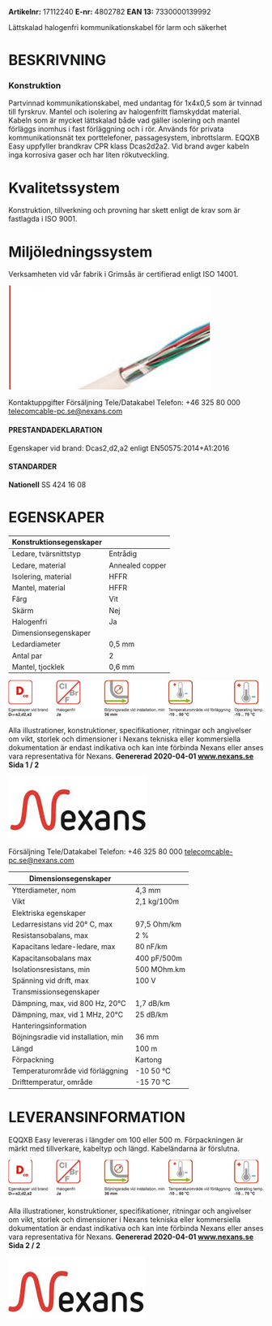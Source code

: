 **Artikelnr:** 17112240 **E-nr:** 4802782 **EAN 13:** 7330000139992

Lättskalad halogenfri kommunikationskabel för larm och säkerhet

# **BESKRIVNING**

### **Konstruktion**

Partvinnad kommunikationskabel, med undantag för 1x4x0,5 som är tvinnad till fyrskruv. Mantel och isolering av halogenfritt flamskyddat material. Kabeln som är mycket lättskalad både vad gäller isolering och mantel förläggs inomhus i fast förläggning och i rör. Används för privata kommunikationsnät tex porttelefoner, passagesystem, inbrottslarm. EQQXB Easy uppfyller brandkrav CPR klass Dcas2d2a2. Vid brand avger kabeln inga korrosiva gaser och har liten rökutveckling.

# **Kvalitetssystem**

Konstruktion, tillverkning och provning har skett enligt de krav som är fastlagda i ISO 9001.

# **Miljöledningssystem**

Verksamheten vid vår fabrik i Grimsås är certifierad enligt ISO 14001.

![](_page_0_Picture_10.jpeg)

Kontaktuppgifter Försäljning Tele/Datakabel Telefon: +46 325 80 000 telecomcable-pc.se@nexans.com

#### **PRESTANDADEKLARATION**

Egenskaper vid brand: Dcas2,d2,a2 enligt EN50575:2014+A1:2016

#### **STANDARDER**

**Nationell** SS 424 16 08

# **EGENSKAPER**

| Konstruktionsegenskaper |                 |
|-------------------------|-----------------|
| Ledare, tvärsnittstyp   | Entrådig        |
| Ledare, material        | Annealed copper |
| Isolering, material     | HFFR            |
| Mantel, material        | HFFR            |
| Färg                    | Vit             |
| Skärm                   | Nej             |
| Halogenfri              | Ja              |
| Dimensionsegenskaper    |                 |
| Ledardiameter           | 0,5 mm          |
| Antal par               | 2               |
| Mantel, tjocklek        | 0,6 mm          |

![](_page_0_Figure_17.jpeg)

Alla illustrationer, konstruktioner, specifikationer, ritningar och angivelser om vikt, storlek och dimensioner i Nexans tekniska eller kommersiella dokumentation är endast indikativa och kan inte förbinda Nexans eller anses vara representativa för Nexans. **Genererad 2020-04-01 www.nexans.se Sida 1 / 2**

![](_page_0_Picture_19.jpeg)

Försäljning Tele/Datakabel Telefon: +46 325 80 000 telecomcable-pc.se@nexans.com

| Dimensionsegenskaper                |             |
|-------------------------------------|-------------|
| Ytterdiameter, nom                  | 4,3 mm      |
| Vikt                                | 2,1 kg/100m |
| Elektriska egenskaper               |             |
| Ledarresistans vid 20° C, max       | 97,5 Ohm/km |
| Resistansobalans, max               | 2 %         |
| Kapacitans ledare-ledare, max       | 80 nF/km    |
| Kapacitansobalans max               | 400 pF/500m |
| Isolationsresistans, min            | 500 MOhm.km |
| Spänning vid drift, max             | 100 V       |
| Transmissionsegenskaper             |             |
| Dämpning, max, vid 800 Hz, 20°C     | 1,7 dB/km   |
| Dämpning, max, vid 1 MHz, 20°C      | 25 dB/km    |
| Hanteringsinformation               |             |
| Böjningsradie vid installation, min | 36 mm       |
| Längd                               | 100 m       |
| Förpackning                         | Kartong     |
| Temperaturområde vid förläggning    | -10  50 °C  |
| Drifttemperatur, område             | -15  70 °C  |

# **LEVERANSINFORMATION**

EQQXB Easy levereras i längder om 100 eller 500 m. Förpackningen är märkt med tillverkare, kabeltyp och längd. Kabeländarna är förslutna.

![](_page_1_Figure_6.jpeg)

Alla illustrationer, konstruktioner, specifikationer, ritningar och angivelser om vikt, storlek och dimensioner i Nexans tekniska eller kommersiella dokumentation är endast indikativa och kan inte förbinda Nexans eller anses vara representativa för Nexans. **Genererad 2020-04-01 www.nexans.se Sida 2 / 2**

![](_page_1_Picture_8.jpeg)
